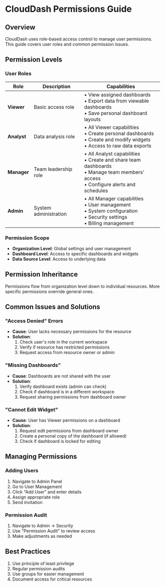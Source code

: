 # CloudDash Permissions Guide

## Overview
CloudDash uses role-based access control to manage user permissions. This guide covers user roles and common permission issues.

## Permission Levels

### User Roles

| Role | Description | Capabilities |
|------|-------------|--------------|
| **Viewer** | Basic access role | • View assigned dashboards<br>• Export data from viewable dashboards<br>• Save personal dashboard layouts |
| **Analyst** | Data analysis role | • All Viewer capabilities<br>• Create personal dashboards<br>• Create and modify widgets<br>• Access to raw data exports |
| **Manager** | Team leadership role | • All Analyst capabilities<br>• Create and share team dashboards<br>• Manage team members' access<br>• Configure alerts and schedules |
| **Admin** | System administration | • All Manager capabilities<br>• User management<br>• System configuration<br>• Security settings<br>• Billing management |

### Permission Scope
- **Organization Level**: Global settings and user management
- **Dashboard Level**: Access to specific dashboards and widgets
- **Data Source Level**: Access to underlying data

## Permission Inheritance
Permissions flow from organization level down to individual resources. More specific permissions override general ones.

## Common Issues and Solutions

### "Access Denied" Errors
- **Cause**: User lacks necessary permissions for the resource
- **Solution**:
  1. Check user's role in the current workspace
  2. Verify if resource has restricted permissions
  3. Request access from resource owner or admin

### "Missing Dashboards"
- **Cause**: Dashboards are not shared with the user
- **Solution**:
  1. Verify dashboard exists (admin can check)
  2. Check if dashboard is in a different workspace
  3. Request sharing permissions from dashboard owner

### "Cannot Edit Widget"
- **Cause**: User has Viewer permissions on a dashboard
- **Solution**:
  1. Request edit permissions from dashboard owner
  2. Create a personal copy of the dashboard (if allowed)
  3. Check if dashboard is locked for editing

## Managing Permissions

### Adding Users
1. Navigate to Admin Panel
2. Go to User Management
3. Click "Add User" and enter details
4. Assign appropriate role
5. Send invitation

### Permission Audit
1. Navigate to Admin → Security
2. Use "Permission Audit" to review access
3. Make adjustments as needed

## Best Practices
1. Use principle of least privilege
2. Regular permission audits
3. Use groups for easier management
4. Document access for critical resources